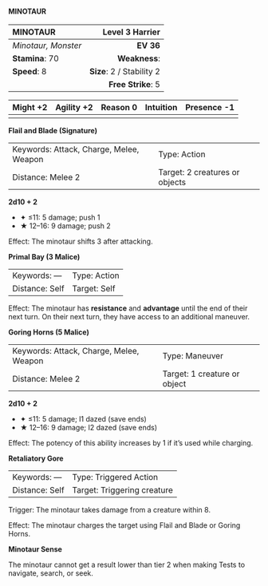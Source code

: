 #### MINOTAUR

| MINOTAUR            |       **Level 3 Harrier** |
| :------------------ | ------------------------: |
| *Minotaur, Monster* |                 **EV 36** |
| **Stamina**: 70     |             **Weakness**: |
| **Speed**: 8        | **Size**: 2 / Stability 2 |
|                     |        **Free Strike**: 5 |

| **Might** +2 | **Agility** +2 | **Reason** 0 | **Intuition** | **Presence** -1 |
| ------------ | -------------- | ------------ | ------------- | --------------- |
|              |                |              |               |                 |

**Flail and Blade (Signature)**

|                                         |                                |
| :-------------------------------------- | :----------------------------- |
| Keywords: Attack, Charge, Melee, Weapon | Type: Action                   |
| Distance: Melee 2                       | Target: 2 creatures or objects |

**2d10 + 2**

- ✦ ≤11: 5 damage; push 1
- ★ 12–16: 9 damage; push 2

Effect: The minotaur shifts 3 after attacking.

**Primal Bay (3 Malice)**

|                |              |
| :------------- | :----------- |
| Keywords: —    | Type: Action |
| Distance: Self | Target: Self |

Effect: The minotaur has **resistance** and **advantage** until the end of their next turn. On their next turn, they have access to an additional maneuver.

**Goring Horns (5 Malice)**

|                                         |                              |
| :-------------------------------------- | :--------------------------- |
| Keywords: Attack, Charge, Melee, Weapon | Type: Maneuver               |
| Distance: Melee 2                       | Target: 1 creature or object |

**2d10 + 2**

- ✦ ≤11: 5 damage; I1 dazed (save ends)
- ★ 12–16: 9 damage; I2 dazed (save ends)

Effect: The potency of this ability increases by 1 if it’s used while charging.

**Retaliatory Gore**

|                |                             |
| :------------- | :-------------------------- |
| Keywords: —    | Type: Triggered Action      |
| Distance: Self | Target: Triggering creature |

Trigger: The minotaur takes damage from a creature within 8.

Effect: The minotaur charges the target using Flail and Blade or Goring Horns.

**Minotaur Sense**

The minotaur cannot get a result lower than tier 2 when making Tests to navigate, search, or seek.
